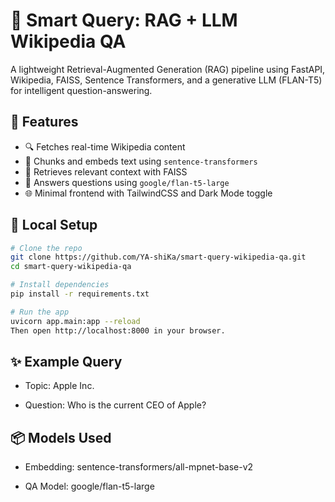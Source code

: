 # 🧠 Smart Query: RAG + LLM Wikipedia QA

A lightweight Retrieval-Augmented Generation (RAG) pipeline using FastAPI, Wikipedia, FAISS, Sentence Transformers, and a generative LLM (FLAN-T5) for intelligent question-answering.

## 🚀 Features

- 🔍 Fetches real-time Wikipedia content
- 🔗 Chunks and embeds text using `sentence-transformers`
- 🔎 Retrieves relevant context with FAISS
- 🤖 Answers questions using `google/flan-t5-large`
- 🌐 Minimal frontend with TailwindCSS and Dark Mode toggle


## 🧪 Local Setup

```bash
# Clone the repo
git clone https://github.com/YA-shiKa/smart-query-wikipedia-qa.git
cd smart-query-wikipedia-qa

# Install dependencies
pip install -r requirements.txt

# Run the app
uvicorn app.main:app --reload
Then open http://localhost:8000 in your browser.
```

## ✨ Example Query
- Topic: Apple Inc.

- Question: Who is the current CEO of Apple?

## 📦 Models Used

- Embedding: sentence-transformers/all-mpnet-base-v2

- QA Model: google/flan-t5-large
